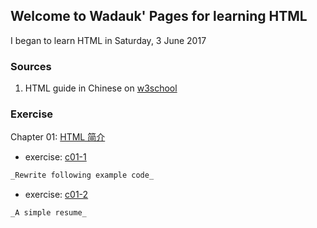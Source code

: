 ## Welcome to Wadauk' Pages for learning HTML

I began to learn HTML in Saturday, 3 June 2017


### Sources

1. HTML guide in Chinese on [w3school](http://www.w3school.com.cn/html/index.asp)

### Exercise

Chapter 01: [HTML 简介](http://www.w3school.com.cn/html/html_intro.asp)

- exercise: [c01-1](https://wadauk.github.io/html/w3school/chapter01/e1.html)
```markdown
_Rewrite following example code_
```
- exercise: [c01-2](https://wadauk.github.io/html/w3school/chapter01/e2.html)
```markdown
_A simple resume_
```
